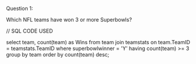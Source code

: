 Question 1:

Which NFL teams have won 3 or more Superbowls?


// SQL CODE USED

select team, count(team) as Wins
from team join teamstats on team.TeamID = teamstats.TeamID
where superbowlwinner = 'Y'
having count(team) >= 3
group by team
order by count(team) desc;
